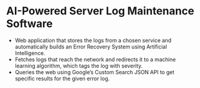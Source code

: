 # AI-Powered Server Log Maintenance Software

- Web application that stores the logs from a chosen service and automatically builds an Error Recovery System using Artificial Intelligence. 
- Fetches logs that reach the network and redirects it to a machine learning algorithm, which tags the log with severity. 
- Queries the web using Google’s Custom Search JSON API to get specific results for the given error log.
